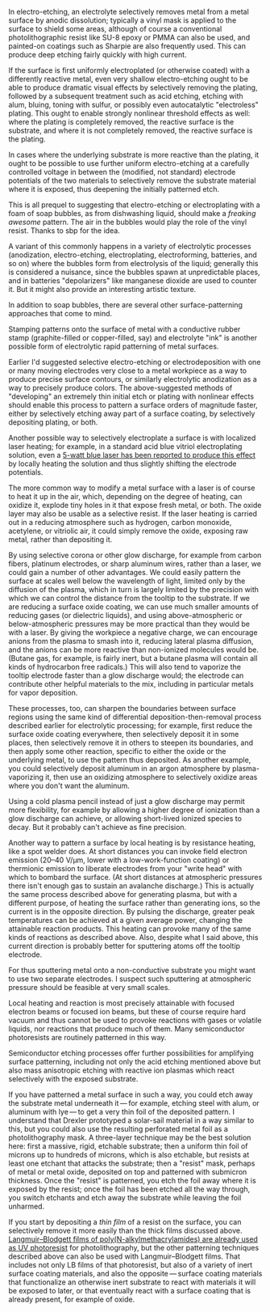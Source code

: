 In electro-etching, an electrolyte selectively removes metal from a
metal surface by anodic dissolution; typically a vinyl mask is applied
to the surface to shield some areas, although of course a conventional
photolithographic resist like SU-8 epoxy or PMMA can also be used, and
painted-on coatings such as Sharpie are also frequently used.  This
can produce deep etching fairly quickly with high current.

If the surface is first uniformly electroplated (or otherwise coated)
with a differently reactive metal, even very shallow electro-etching
ought to be able to produce dramatic visual effects by selectively
removing the plating, followed by a subsequent treatment such as acid
etching, etching with alum, bluing, toning with sulfur, or possibly
even autocatalytic "electroless" plating.  This ought to enable
strongly nonlinear threshold effects as well: where the plating is
completely removed, the reactive surface is the substrate, and where
it is not completely removed, the reactive surface is the plating.

In cases where the underlying substrate is more reactive than the
plating, it ought to be possible to use further uniform
electro-etching at a carefully controlled voltage in between the
(modified, not standard) electrode potentials of the two materials to
selectively remove the substrate material where it is exposed, thus
deepening the initially patterned etch.

This is all prequel to suggesting that electro-etching or
electroplating with a foam of soap bubbles, as from dishwashing
liquid, should make a *freaking awesome* pattern.  The air in the bubbles would
play the role of the vinyl resist.  Thanks to sbp for the idea.

A variant of this commonly happens in a variety of electrolytic
processes (anodization, electro-etching, electroplating,
electroforming, batteries, and so on) where the bubbles form from
electrolysis of the liquid; generally this is considered a nuisance,
since the bubbles spawn at unpredictable places, and in batteries
"depolarizers" like manganese dioxide are used to counter it.  But it
might also provide an interesting artistic texture.

In addition to soap bubbles, there are several other
surface-patterning approaches that come to mind.

Stamping patterns onto the surface of metal with a conductive rubber
stamp (graphite-filled or copper-filled, say) and electrolyte "ink" is
another possible form of electrolytic rapid patterning of metal
surfaces.

Earlier I'd suggested selective electro-etching or electrodeposition
with one or many moving electrodes very close to a metal workpiece as
a way to produce precise surface contours, or similarly electrolytic
anodization as a way to precisely produce colors.  The above-suggested
methods of "developing" an extremely thin initial etch or plating with
nonlinear effects should enable this process to pattern a surface
orders of magnitude faster, either by selectively etching away part of
a surface coating, by selectively depositing plating, or both.

Another possible way to selectively electroplate a surface is with
localized laser heating; for example, in a standard acid blue vitriol
electroplating solution, even a [5-watt blue laser has been reported
to produce this effect][0] by locally heating the solution and thus
slightly shifting the electrode potentials.

[0]: https://www.youtube.com/watch?v=w3jV58_Vv24 "02020-11-09 video by 'Breaking Taps' citing Al‐Sufi, A. K., et al. 'Laser induced copper plating.' Journal of Applied Physics 54.6 (1983): 3629-3631."

The more common way to modify a metal surface with a laser is of
course to heat it up in the air, which, depending on the degree of
heating, can oxidize it, explode tiny holes in it that expose fresh
metal, or both.  The oxide layer may also be usable as a selective
resist.  If the laser heating is carried out in a reducing atmosphere
such as hydrogen, carbon monoxide, acetylene, or vitriolic air, it
could simply remove the oxide, exposing raw metal, rather than
depositing it.

By using selective corona or other glow discharge, for example from
carbon fibers, platinum electrodes, or sharp aluminum wires, rather
than a laser, we could gain a number of other advantages.  We could
easily pattern the surface at scales well below the wavelength of
light, limited only by the diffusion of the plasma, which in turn is
largely limited by the precision with which we can control the
distance from the tooltip to the substrate.  If we are reducing a
surface oxide coating, we can use much smaller amounts of reducing
gases (or dielectric liquids), and using above-atmospheric or
below-atmospheric pressures may be more practical than they would be
with a laser.  By giving the workpiece a negative charge, we can
encourage anions from the plasma to smash into it, reducing lateral
plasma diffusion, and the anions can be more reactive than non-ionized
molecules would be.  (Butane gas, for example, is fairly inert, but a
butane plasma will contain all kinds of hydrocarbon free radicals.)
This will also tend to vaporize the tooltip electrode faster than a
glow discharge would; the electrode can contribute other helpful
materials to the mix, including in particular metals for vapor
deposition.

These processes, too, can sharpen the boundaries between surface
regions using the same kind of differential deposition-then-removal
process described earlier for electrolytic processing; for example,
first reduce the surface oxide coating everywhere, then selectively
deposit it in some places, then selectively remove it in others to
steepen its boundaries, and then apply some other reaction, specific
to either the oxide or the underlying metal, to use the pattern thus
deposited.  As another example, you could selectively deposit aluminum
in an argon atmosphere by plasma-vaporizing it, then use an oxidizing
atmosphere to selectively oxidize areas where you don't want the
aluminum.

Using a cold plasma pencil instead of just a glow discharge may permit
more flexibility, for example by allowing a higher degree of
ionization than a glow discharge can achieve, or allowing short-lived
ionized species to decay.  But it probably can't achieve as fine
precision.

Another way to pattern a surface by local heating is by resistance
heating, like a spot welder does.  At short distances you can invoke
field electron emission (20–40 V/μm, lower with a low-work-function
coating) or thermionic emission to liberate electrodes from your
"write head" with which to bombard the surface.  (At short distances
at atmospheric pressures there isn't enough gas to sustain an
avalanche discharge.)  This is actually the same process described
above for generating plasma, but with a different purpose, of heating
the surface rather than generating ions, so the current is in the
opposite direction.  By pulsing the discharge, greater peak
temperatures can be achieved at a given average power, changing the
attainable reaction products.  This heating can provoke many of the
same kinds of reactions as described above.  Also, despite what I said
above, this current direction is probably better for sputtering atoms
off the tooltip electrode.

For thus sputtering metal onto a non-conductive substrate you might
want to use two separate electrodes.  I suspect such sputtering at
atmospheric pressure should be feasible at very small scales.

Local heating and reaction is most precisely attainable with focused
electron beams or focused ion beams, but these of course require hard
vacuum and thus cannot be used to provoke reactions with gases or
volatile liquids, nor reactions that produce much of them.  Many
semiconductor photoresists are routinely patterned in this way.

Semiconductor etching processes offer further possibilities for
amplifying surface patterning, including not only the acid etching
mentioned above but also mass anisotropic etching with reactive ion
plasmas which react selectively with the exposed substrate.

If you have patterned a metal surface in such a way, you could etch
away the substrate metal underneath it — for example, etching steel
with alum, or aluminum with lye — to get a very thin foil of the
deposited pattern.  I understand that Drexler prototyped a solar-sail
material in a way similar to this, but you could also use the
resulting perforated metal foil as a photolithography mask.  A
three-layer technique may be the best solution here: first a massive,
rigid, etchable substrate; then a uniform thin foil of microns up to
hundreds of microns, which is also etchable, but resists at least one
etchant that attacks the substrate; then a "resist" mask, perhaps of
metal or metal oxide, deposited on top and patterned with submicron
thickness.  Once the "resist" is patterned, you etch the foil away
where it is exposed by the resist; once the foil has been etched all
the way through, you switch etchants and etch away the substrate while
leaving the foil unharmed.

If you start by depositing a *thin film* of a resist on the surface,
you can selectively remove it more easily than the thick films
discussed above.  [Langmuir–Blodgett films of
poly(N-alkylmethacrylamides) are already used as UV photoresist][1]
for photolithography, but the other patterning techniques described
above can also be used with Langmuir–Blodgett films.  That includes
not only LB films of that photoresist, but also of a variety of inert
surface coating materials, and also the opposite — surface coating
materials that functionalize an otherwise inert substrate to react
with materials it will be exposed to later, or that eventually react
with a surface coating that is already present, for example of oxide.

[1]: https://en.wikipedia.org/wiki/Langmuir%E2%80%93Blodgett_film#Applications